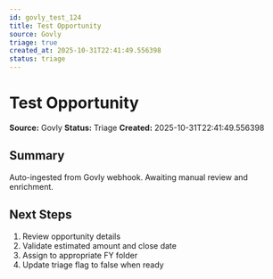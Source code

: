 ```yaml
---
id: govly_test_124
title: Test Opportunity
source: Govly
triage: true
created_at: 2025-10-31T22:41:49.556398
status: triage
---
```


# Test Opportunity

**Source:** Govly
**Status:** Triage
**Created:** 2025-10-31T22:41:49.556398

## Summary

Auto-ingested from Govly webhook. Awaiting manual review and enrichment.

## Next Steps

1. Review opportunity details
2. Validate estimated amount and close date
3. Assign to appropriate FY folder
4. Update triage flag to false when ready
